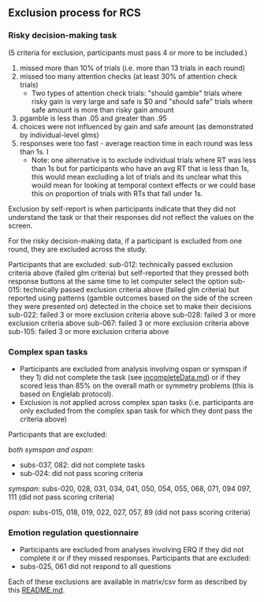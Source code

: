 ## Exclusion process for RCS

### Risky decision-making task 
(5 criteria for exclusion, participants must pass 4 or more to be included.)
 1. missed more than 10% of trials (i.e. more than 13 trials in each round)
 2. missed too many attention checks (at least 30% of attention check trials)
    - Two types of attention check trials: "should gamble" trials where risky gain is very large and safe is $0 and "should safe" trials where safe amount is more than risky gain amount
 3. pgamble is less than .05 and greater than .95 
 4. choices were not influenced by gain and safe amount (as demonstrated by individual-level glms)
 5. responses were too fast - average reaction time in each round was less than 1s. I
    - Note: one alternative is to exclude individual trials where RT was less than 1s but for participants who have an avg RT that is less than 1s, this would mean excluding a lot of trials and its unclear what this would mean for looking at temporal context effects or we could base this on proportion of trials with RTs that fall under 1s.


Exclusion by self-report is when participants indicate that they did not understand the task or that their responses did not reflect the values on the screen.

For the risky decision-making data, if a participant is excluded from one round, they are excluded across the study.

Participants that are excluded:
sub-012: technically passed exclusion criteria above (failed glm criteria) but self-reported that they pressed both response buttons at the same time to let computer select the option
sub-015: technically passed exclusion criteria above (failed glm criteria) but reported using patterns (gamble outcomes based on the side of the screen they were presented on) detected in the choice set to make their decisions
sub-022: failed 3 or more exclusion criteria above 
sub-028: failed 3 or more exclusion criteria above
sub-067: failed 3 or more exclusion criteria above
sub-105: failed 3 or more exclusion criteria above

### Complex span tasks
- Participants are excluded from analysis involving ospan or symspan if they 1) did not complete the task (see [incompleteData.md](./analysis/incompleteData.md)) or if they scored less than 85% on the overall math or symmetry problems (this is based on Englelab protocol).
- Exclusion is not applied across complex span tasks (i.e. participants are only excluded from the complex span task for which they dont pass the criteria above)

Participants that are excluded:

*both symspan and ospan*: 
  - subs-037, 082: did not complete tasks
  - sub-024: did not pass scoring criteria

*symspan*: subs-020, 028, 031, 034, 041, 050, 054, 055, 068, 071, 094 097, 111 (did not pass scoring criteria) 

*ospan*: subs-015, 018, 019, 022, 027, 057, 89 (did not pass scoring criteria)


### Emotion regulation questionnaire
- Participants are excluded from analyses involving ERQ if they did not complete it or if they missed responses.
Participants that are excluded:
 - subs-025, 061 did not respond to all questions


Each of these exclusions are available in matrix/csv form as described by this [README.md](./analysis/README.md).

